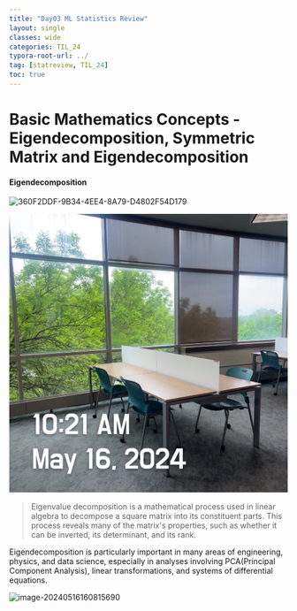 ```yaml
---
title: "Day03 ML Statistics Review"
layout: single
classes: wide
categories: TIL_24
typora-root-url: ../
tag: [statreview, TIL_24]
toc: true
---
```


# Basic Mathematics Concepts - Eigendecomposition, Symmetric Matrix and Eigendecomposition



#### Eigendecomposition

<img src="/blog/images/2024-05-16-TIL24_Day3/360F2DDF-9B34-4EE4-8A79-D4802F54D179.jpeg" alt="360F2DDF-9B34-4EE4-8A79-D4802F54D179">

![360F2DDF-9B34-4EE4-8A79-D4802F54D179](/images/2024-05-16-TIL24_Day3/360F2DDF-9B34-4EE4-8A79-D4802F54D179.jpeg)



> Eigenvalue decomposition is a mathematical process used in linear algebra to decompose a square matrix into its constituent parts. This process reveals many of the matrix's properties, such as whether it can be inverted, its determinant, and its rank. 

Eigendecomposition is particularly important in many areas of engineering, physics, and data science, especially in analyses involving PCA(Principal Component Analysis), linear transformations, and systems of differential equations. 

<img src = "/blog/images/2024-05-16-TIL24_Day3/image-20240516160815690.png" alt="image-20240516160815690">

